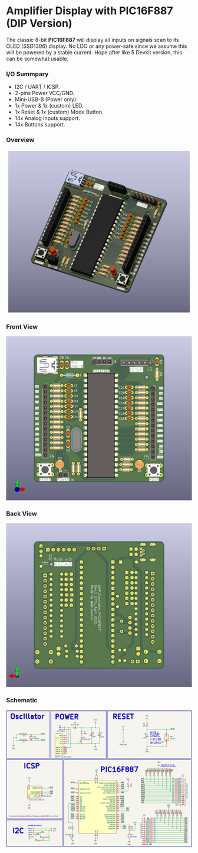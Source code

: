 # Amplifier Display with PIC16F887 (DIP Version)
The classic 8-bit **PIC16F887** will display all inputs on signals scan to its OLED (SSD1306) display. No LDO or any power-safe since we assume this will be powered by a stable current. Hope after like 5 Devkit version, this can be somewhat usable.

### I/O Summpary
- I2C / UART / ICSP.
- 2-pins Power VCC/GND.
- Mini-USB-B (Power only).
- 1x Power & 1x (custom) LED.
- 1x Reset & 1x (custom) Mode Button.
- 14x Analog Inputs support.
- 14x Buttons support.

### Overview
![](https://github.com/thetrung/Amp_Display_16F887_DIP/blob/master/Images/3D_View.png)

### Front View
![](https://github.com/thetrung/Amp_Display_16F887_DIP/blob/master/Images/Front_View.png)

### Back View
![](https://github.com/thetrung/Amp_Display_16F887_DIP/blob/master/Images/Back_View.png)

### Schematic
![](https://github.com/thetrung/Amp_Display_16F887_DIP/blob/master/Images/Schematic.png)
